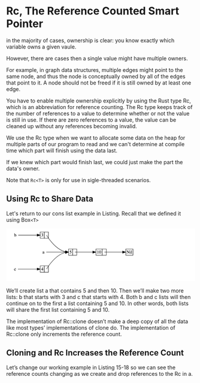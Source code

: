 # Rc<T>, The Reference Counted Smart Pointer

in the majority of cases, ownership is clear: you know exactly which variable owns a given vaule.

However, there are cases then a single value might have multiple owners.

For example, in graph data structures, multiple edges might point to the same node, and thus the node is conceptually owned by all of the edges that point to it. A node should not be freed if it is still owned by at least one edge.

You have to enable multiple ownership explicitly by using the Rust type Rc<T>, which is an abbreviation for reference counting. The Rc<T> type keeps track of the number of references to a value to determine whether or not the value is still in use. If there are zero references to a value, the value can be cleaned up without any references becoming invalid.

We use the Rc<T> type when we want to allocate some data on the heap for multiple parts of our program to read and we can't determine at compile time which part will finish using the data last.

If we knew  which part would finish last, we could just make the part the data's owner.

Note that `Rc<T>` is only for use in sigle-threaded scenarios.

## Using Rc<T> to Share Data

Let's return to our cons list example in Listing. Recall that we defined it using Box`<T>`


![b,c shareing ownership of third list a](image.png)

We’ll create list a that contains 5 and then 10. Then we’ll make two more lists: b that starts with 3 and c that starts with 4. Both b and c lists will then continue on to the first a list containing 5 and 10. In other words, both lists will share the first list containing 5 and 10.


The implementation of Rc::clone doesn’t make a deep copy of all the data like most types’ implementations of clone do. The implementation of Rc::clone only increments the reference count.

## Cloning and Rc<T> Increases the Reference Count

Let’s change our working example in Listing 15-18 so we can see the reference counts changing as we create and drop references to the Rc<List> in a.
